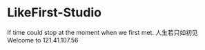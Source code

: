 # LikeFirst-Studio
If time could stop at the moment when we first met. 人生若只如初见  
Welcome to 121.41.107.56

